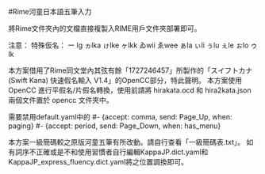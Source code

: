 #Rime河童日本語五筆入力

將Rime文件夾內的文檔直接複製入RIME用戶文件夾部署即可。

注意：
特殊仮名：
ー lg ヵlka ゖlke ヶlkk ゐwii ゑwee 
ぁla ぃli ぅlu ぇle ぉlo ゥlk

本方案借用了Rime同文堂內其弦有餘「1727246457」所製作的「スイフトカナ(Swift Kana) 快速假名輸入 V1.4」的OpenCC部分，特此聲明。
本方案使用 OpenCC 進行平假名/片假名轉換，使用前請將 hirakata.ocd 和 hira2kata.json 兩個文件置於 opencc 文件夾中。

需要禁用default.yaml中的
    #- {accept: comma, send: Page_Up, when: paging}
    #- {accept: period, send: Page_Down, when: has_menu}

本方案一級簡碼較之原版河童五筆有所改動。請自行查看「一級簡碼表.txt」。
如有詞序不正確或是不和使用習慣者自行編輯KappaJP.dict.yaml和KappaJP_express_fluency.dict.yaml將之位置調換即可。


